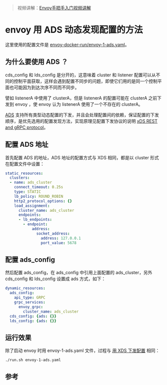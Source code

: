 <!-- toc -->

>视频讲解：[Envoy手把手入门视频讲解](https://study.163.com/course/courseMain.htm?share=2&shareId=400000000376006&courseId=1209487865&_trace_c_p_k2_=18c88dad391f427b9e40e0795d8d939d)

# envoy 用 ADS 动态发现配置的方法



这里使用的配置文件是 [envoy-docker-run/envoy-1-ads.yaml][9]。

## 为什么要使用 ADS ？

cds_config 和 lds_config 是分开的，这意味着 cluster 和 listener 配置可以从不同的控制平面获取，这样会遇到配置不同步的问题，即使它们用的是同一个控制平面也可能因为到达次序不同而不同步。

譬如 listenerA 中使用了 clusterA，但是 listenerA 的配置可能在 clusterA 之前下发到 envoy ，使 envoy 认为 listenerA 使用了一个不存在的 clusterA。

[ADS][5] 支持所有类型动态配置的下发，并且会处理配置间的依赖，保证配置的下发顺序，是优先选用的配置发现方法，实现原理见配置下发协议的说明 [xDS REST and gRPC protocol][7]。

## 配置 ADS 地址

首先配置 ADS 的地址，ADS 地址的配置方式与 XDS 相同，都是以 cluster 形式在配置文件中设置：

```yaml
static_resources:
  clusters:
  - name: ads_cluster
    connect_timeout: 0.25s
    type: STATIC
    lb_policy: ROUND_ROBIN
    http2_protocol_options: {}
    load_assignment:
      cluster_name: ads_cluster
      endpoints:
      - lb_endpoints:
        - endpoint:
            address:
              socket_address:
                address: 127.0.0.1
                port_value: 5678
```

## 配置 ads_config

然后配置 ads_config，在 ads_config 中引用上面配置的 ads_cluster，另外 cds_config 和  lds_config 设置成 ads 方式，如下：

```yaml
dynamic_resources:
  ads_config:
    api_type: GRPC
    grpc_services:
      envoy_grpc:
        cluster_name: ads_cluster
  cds_config: {ads: {}}
  lds_config: {ads: {}}
```

## 运行效果

除了启动 envoy 时用 envoy-1-ads.yaml 文件，过程与 [用 XDS 下发配置](./xds.md#运行效果) 相同：

```sh
./run.sh envoy-1-ads.yaml
```

## 参考

[1]: https://www.envoyproxy.io/docs/envoy/v1.11.0/configuration/secret.html  "Secret discovery service (SDS)"
[2]: https://www.envoyproxy.io/docs/envoy/v1.11.0/configuration/http_conn_man/rds.html "Route discovery service (RDS)"
[3]: https://www.envoyproxy.io/docs/envoy/v1.11.0/configuration/listeners/lds.html  "LDS"
[4]: https://www.envoyproxy.io/docs/envoy/v1.11.0/configuration/cluster_manager/cds.html "CDS"
[5]: https://www.envoyproxy.io/docs/envoy/v1.11.0/configuration/overview/v2_overview#aggregated-discovery-service  "ADS"
[6]: https://www.envoyproxy.io/docs/envoy/v1.11.0/intro/arch_overview/operations/dynamic_configuration#arch-overview-dynamic-config-eds "EDS"
[7]: https://www.envoyproxy.io/docs/envoy/v1.11.0/api-docs/xds_protocol#eventual-consistency-considerations "xDS REST and gRPC protocol"
[8]: https://www.envoyproxy.io/docs/envoy/v1.11.0/intro/arch_overview/operations/dynamic_configuration  "Dynamic configuration"
[9]: https://github.com/introclass/go-code-example/blob/master/envoydev/xds/envoy-docker-run/envoy-1-ads.yaml "envoy-1-ads.yaml"
